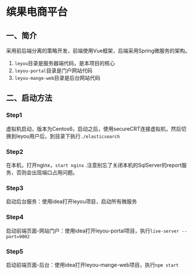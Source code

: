 # 缤果电商平台

## 一、简介

采用前后端分离的策略开发，前端使用Vue框架，后端采用Spring微服务的架构。

1. `leyou`目录是服务器端代码，是本项目的核心
2. `leyou-portal`目录是门户网站代码
3. `leyou-mange-web`目录是后台网站代码

## 二、启动方法

### Step1

虚拟机启动，版本为Centos6，启动之后，使用secureCRT连接虚拟机，然后切换到leyou用户后，到目录下执行`./elasticsearch`



### Step2

在本机，打开nginx，`start nginx` .注意别忘了关闭本机的SqlServer的report服务，否则会出现端口占用问题。



### Step3

启动后台服务：使用idea打开leyou项目，启动所有微服务



### Step4

启动前端页面-网站门户：使用idea打开leyou-portal项目，执行`live-server --port=9002`



### Step5

启动前端页面-后台：使用idea打开leyou-mange-web项目，执行`npm start`